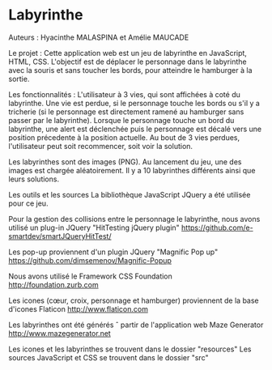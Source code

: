Labyrinthe
==========
Auteurs : Hyacinthe MALASPINA et Amélie MAUCADE

Le projet : 
Cette application web est un jeu de labyrinthe en JavaScript, HTML, CSS. L'objectif est de déplacer le personnage dans le labyrinthe avec la souris et sans toucher les bords, pour atteindre le hamburger à la sortie.

Les fonctionnalités :
L'utilisateur à 3 vies, qui sont affichées à coté du labyrinthe. Une vie est perdue, si le personnage touche les bords ou s'il y a tricherie (si le personnage est directement ramené au hamburger sans passer par le labyrinthe).
Lorsque le personnage touche un bord du labyrinthe, une alert est déclenchée puis le personnage est décalé vers une position précedente à la position actuelle.
Au bout de 3 vies perdues, l'utilisateur peut soit recommencer, soit voir la solution.

Les labyrinthes sont des images (PNG). Au lancement du jeu, une des images est chargée aléatoirement. 
Il y a 10 labyrinthes différents ainsi que leurs solutions.

Les outils et les sources La bibliothèque JavaScript JQuery a été utilisée pour ce jeu.

Pour la gestion des collisions entre le personnage le labyrinthe, nous avons utilisé un plug-in JQuery "HitTesting jQuery plugin" https://github.com/e-smartdev/smartJQueryHitTest/

Les pop-up proviennent d'un plugin JQuery "Magnific Pop up" https://github.com/dimsemenov/Magnific-Popup

Nous avons utilisé le Framework CSS Foundation http://foundation.zurb.com

Les icones (cœur, croix, personnage et hamburger) proviennent de la base d'icones Flaticon http://www.flaticon.com

Les labyrinthes ont été générés ˆ partir de l'application web Maze Generator http://www.mazegenerator.net

Les icones et les labyrinthes se trouvent dans le dossier "resources" Les sources JavaScript et CSS se trouvent dans le dossier "src"
